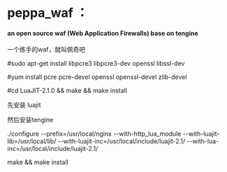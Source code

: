 # peppa_waf ：

#### an open source waf (Web Application Firewalls) base on tengine

一个练手的waf，就叫佩奇吧

#sudo apt-get install libpcre3 libpcre3-dev openssl libssl-dev

#yum install pcre pcre-devel openssl openssl-devel zlib-devel 

#cd LuaJIT-2.1.0 && make && make install

先安装 luajit

然后安装tengine

./configure --prefix=/usr/local/nginx --with-http_lua_module --with-luajit-lib=/usr/local/lib/ --with-luajit-inc=/usr/local/include/luajit-2.1/ --with-lua-inc=/usr/local/include/luajit-2.1/ 

make && make install